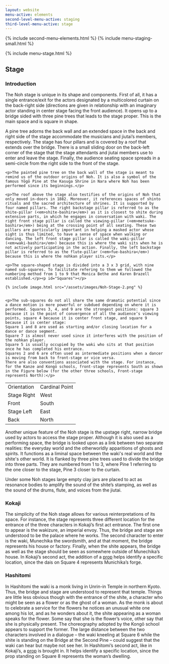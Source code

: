 ```yaml
---
layout: website
menu-active: elements
second-level-menu-active: staging
third-level-menu-active: stage
---
```


{% include second-menu-elements.html %}
{% include menu-staging-small.html %}

<main class="page-content">
<div class="wrapper sidebar-contents">
  <aside class="sidebar-contents__table">
    {% include menu-stage.html %}
  </aside>
  <section class="sidebar-contents__section">
  <div class="text-container">
    <h2 id="Intro">Stage</h2>
    <h3>Introduction</h3>
    <p> The Noh stage is unique in its shape and components. First of all, it has a single entrance/exit for the actors designated by a multicolored curtain on the back-right side (directions are given in relationship with an imaginary actor standing in center stage facing the front audience). It opens up to a bridge sided with three pine trees that leads to the stage proper. This is the main space and is square in shape. </p>
    <p>A pine tree adorns the back wall and an extended space in the back and right side of the stage accommodate the musicians and jiutai’s members, respectively. The stage has four pillars and is covered by a roof that extends over the bridge. There is a small sliding door on the back-left corner of the stage that the stage attendants and jiutai members use to enter and leave the stage. Finally, the audience seating space spreads in a semi-circle from the right side to the front of the stage.</p>

    <p>The painted pine tree on the back wall of the stage is meant to remind us of the outdoor origins of Noh. It is also a symbol of the famous Yōgō Pine at the Kasuga Shrine in Nara where Noh has been performed since its beginnings.</p>

    <p>The roof above the stage also testifies of the origins of Noh that only moved in-doors in 1882. Moreover, it references spaces of shinto rituals and the sacred architecture of shrines. It is supported by four named pillars. The right backstage pillar is referred to as the shite-pillar (<em>shite-bashira</em>) as it is closest to shite during extensive parts, in which he engages in conversation with waki. The right front stage pillar is called the viewing-pillar (<em>metsuke-bashira</em>) being at the crossing point of all seating. These two pillars are particularly important in helping a masked actor whose sight is thus limited, to have a sense of space when walking or dancing. The left front stage pillar is called the waki-pillar (<em>waki-bashira</em>) because this is where the waki sits when he is not actively participating in the action. Finally, the left backstage pillar is referred to as the flute-pillar (<em>fue-bashira</em>) because this is where the nohkan player sits.</p>

    <p>The square-shaped stage is divided into a 3 x 3 grid, with nine named sub-squares. To facilitate refering to them we followed the numbering method from 1 to 9 that Monica Bethe and Karen Brazell established.</p><p id="Squares"></p>

    {% include image.html src="/assets/images/Noh-Stage-2.png" %}


    <p>The sub-squares do not all share the same dramatic potential since a dance motion is more powerful or subdued depending on where it is performed. Squares 3, 4, and 9 are the strongest positions: square 3 because it is the point of convergence of all the audience’s viewing points, square 4 because it is center front stage, and square 9 because it is center stage:
    Square 1 and 8 are used as starting and/or closing location for a dance or dance segment.
    Square 7 is almost never used since it interferes with the position of the nohkan player.
    Square 5 is usually occupied by the waki who sits at that position once he has completed his entrance.
    Squares 2 and 6 are often used as intermediate positions when a dancer is moving from back to front-stage or vice versa.
    There are also conventions associated with the stage. For instance, for the Kanze and Kongō schools, front-stage represents South as shown in the Figure below (for the other three schools, Front-stage represents North):</p>

<table class="content-table">
  <tr class="content-table__row--header">
    <td class="content-table__column">Orientation</td>
    <td class="content-table__column">Cardinal Point</td>
  </tr>
  <tr class="content-table__row">
    <td class="content-table__column">Stage Right</td>
    <td class="content-table__column">West</td>
  </tr>
  <tr class="content-table__row">
    <td class="content-table__column">Front</td>
    <td class="content-table__column">South</td>
  </tr>
  <tr class="content-table__row">
    <td class="content-table__column">Stage Left</td>
    <td class="content-table__column">East</td>
  </tr>
  <tr class="content-table__row">
    <td class="content-table__column">Back</td>
    <td class="content-table__column">North </td>
  </tr>
</table>


  <p>Another unique feature of the Noh stage is the upstage right, narrow bridge used by actors to access the stage proper.  Although it is also used as a performing space, the bridge is looked upon as a link between two separate realities: the everyday world and the otherworldly apparitions of ghosts and spirits. It functions as a liminal space between the waki's real world and the shite's other world.
  It is flanked by three pine trees used to divide the bridge into three parts. They are numbered from 1 to 3, where Pine 1 referring to the one closer to the stage, Pine 3 closer to the curtain.</p>

  <p>Under some Noh stages large empty clay jars are placed to act as resonance bodies to amplify the sound of the shite’s stamping, as well as the sound of the drums, flute, and voices from the jiutai.</p>
<h3 id="Kokaji">Kokaji</h3>
  <p>The simplicity of the Noh stage allows for various reinterpretations of its space. For instance, the stage represents three different location for the entrance of the three characters in Kokaji’s first act entrance.
  The first one to appear is the wakizure, an imperial envoy. Thus, the bridge and stage are understood to be the palace where he works.
  The second character to enter is the waki, Munechika the swordsmith, and at that moment, the bridge represents his house or factory.
  Finally, when the shite appears, the bridge as well as the stage should be seen as somewhere outside of Munechika’s house.
  In Kokaji’s second act, the addition of a <a href="/staging/props/#Kokaji" target="_blank">prop</a> helps identify a specific location, since the dais on Square 4 represents Munichika’s forge.</p>
<h3 id="Hashitomi">Hashitomi</h3>
  <p>In Hashitomi the waki is a monk living in Unrin-in Temple in northern Kyoto. Thus, the bridge and stage are understood to represent that temple. Things are little less obvious though with the entrance of the shite, a character who might be seen as a flower or as the ghost of a woman. As the monk is about to celebrate a service for the flowers he notices an unusual white one among his lot, and as he wonders about it, the shite appearing as a woman speaks for the flower. Some say that she is the flower’s voice, other say that she is physically present.
  The choreography adopted by the Kongō school appears to support the former. The large distance between the two characters involved in a dialogue – the waki kneeling at Square 6 while the shite is standing on the Bridge at the Second Pine – could suggest that the waki can hear but maybe not see her.
  In Hashitomi’s second act, like in Kokaji’s, a <a href="/staging/props/#Hashitomi" target="_blank">prop</a> is brought in. It helps identify a specific location, since the prop standing on Square 8 represents the woman’s dwelling.</p>

</div>
</section>
</div>
</main>
